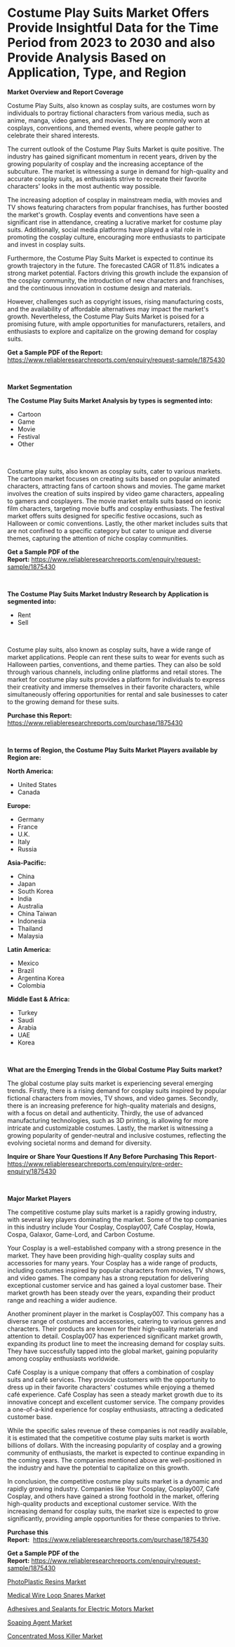 <p><h1>Costume Play Suits Market Offers Provide Insightful Data for the Time Period from 2023 to 2030 and also Provide Analysis Based on Application, Type, and Region</h1></p><p><strong>Market Overview and Report Coverage</strong></p>
<p><p>Costume Play Suits, also known as cosplay suits, are costumes worn by individuals to portray fictional characters from various media, such as anime, manga, video games, and movies. They are commonly worn at cosplays, conventions, and themed events, where people gather to celebrate their shared interests.</p><p>The current outlook of the Costume Play Suits Market is quite positive. The industry has gained significant momentum in recent years, driven by the growing popularity of cosplay and the increasing acceptance of the subculture. The market is witnessing a surge in demand for high-quality and accurate cosplay suits, as enthusiasts strive to recreate their favorite characters' looks in the most authentic way possible.</p><p>The increasing adoption of cosplay in mainstream media, with movies and TV shows featuring characters from popular franchises, has further boosted the market's growth. Cosplay events and conventions have seen a significant rise in attendance, creating a lucrative market for costume play suits. Additionally, social media platforms have played a vital role in promoting the cosplay culture, encouraging more enthusiasts to participate and invest in cosplay suits.</p><p>Furthermore, the Costume Play Suits Market is expected to continue its growth trajectory in the future. The forecasted CAGR of 11.8% indicates a strong market potential. Factors driving this growth include the expansion of the cosplay community, the introduction of new characters and franchises, and the continuous innovation in costume design and materials.</p><p>However, challenges such as copyright issues, rising manufacturing costs, and the availability of affordable alternatives may impact the market's growth. Nevertheless, the Costume Play Suits Market is poised for a promising future, with ample opportunities for manufacturers, retailers, and enthusiasts to explore and capitalize on the growing demand for cosplay suits.</p></p>
<p><strong>Get a Sample PDF of the Report:</strong> <a href="https://www.reliableresearchreports.com/enquiry/request-sample/1875430">https://www.reliableresearchreports.com/enquiry/request-sample/1875430</a></p>
<p>&nbsp;</p>
<p><strong>Market Segmentation</strong></p>
<p><strong>The Costume Play Suits Market Analysis by types is segmented into:</strong></p>
<p><ul><li>Cartoon</li><li>Game</li><li>Movie</li><li>Festival</li><li>Other</li></ul></p>
<p>&nbsp;</p>
<p><p>Costume play suits, also known as cosplay suits, cater to various markets. The cartoon market focuses on creating suits based on popular animated characters, attracting fans of cartoon shows and movies. The game market involves the creation of suits inspired by video game characters, appealing to gamers and cosplayers. The movie market entails suits based on iconic film characters, targeting movie buffs and cosplay enthusiasts. The festival market offers suits designed for specific festive occasions, such as Halloween or comic conventions. Lastly, the other market includes suits that are not confined to a specific category but cater to unique and diverse themes, capturing the attention of niche cosplay communities.</p></p>
<p><strong>Get a Sample PDF of the Report:</strong>&nbsp;<a href="https://www.reliableresearchreports.com/enquiry/request-sample/1875430">https://www.reliableresearchreports.com/enquiry/request-sample/1875430</a></p>
<p>&nbsp;</p>
<p><strong>The Costume Play Suits Market Industry Research by Application is segmented into:</strong></p>
<p><ul><li>Rent</li><li>Sell</li></ul></p>
<p>&nbsp;</p>
<p><p>Costume play suits, also known as cosplay suits, have a wide range of market applications. People can rent these suits to wear for events such as Halloween parties, conventions, and theme parties. They can also be sold through various channels, including online platforms and retail stores. The market for costume play suits provides a platform for individuals to express their creativity and immerse themselves in their favorite characters, while simultaneously offering opportunities for rental and sale businesses to cater to the growing demand for these suits.</p></p>
<p><strong>Purchase this Report:</strong>&nbsp; <a href="https://www.reliableresearchreports.com/purchase/1875430">https://www.reliableresearchreports.com/purchase/1875430</a></p>
<p>&nbsp;</p>
<p><strong>In terms of Region, the Costume Play Suits Market Players available by Region are:</strong></p>
<p>
    <p> <strong> North America: </strong>
        <ul>
            <li>United States</li>
            <li>Canada</li>
        </ul>
        </p> 
    <p> <strong> Europe: </strong>
        <ul>
            <li>Germany</li>
            <li>France</li>
            <li>U.K.</li>
            <li>Italy</li>
            <li>Russia</li>
        </ul>
        </p> 
    <p> <strong> Asia-Pacific: </strong>
        <ul>
            <li>China</li>
            <li>Japan</li>
            <li>South Korea</li>
            <li>India</li>
            <li>Australia</li>
            <li>China Taiwan</li>
            <li>Indonesia</li>
            <li>Thailand</li>
            <li>Malaysia</li>
        </ul>
        </p> 
    <p> <strong> Latin America: </strong>
        <ul>
            <li>Mexico</li>
            <li>Brazil</li>
            <li>Argentina Korea</li>
            <li>Colombia</li>
        </ul>
        </p> 
    <p> <strong> Middle East & Africa: </strong>
        <ul>
            <li>Turkey</li>
            <li>Saudi</li>
            <li>Arabia</li>
            <li>UAE</li>
            <li>Korea</li>
        </ul>
    </p>
    </p>
<p>&nbsp;</p>
<p><strong>What are the Emerging Trends in the Global Costume Play Suits market?</strong></p>
<p><p>The global costume play suits market is experiencing several emerging trends. Firstly, there is a rising demand for cosplay suits inspired by popular fictional characters from movies, TV shows, and video games. Secondly, there is an increasing preference for high-quality materials and designs, with a focus on detail and authenticity. Thirdly, the use of advanced manufacturing technologies, such as 3D printing, is allowing for more intricate and customizable costumes. Lastly, the market is witnessing a growing popularity of gender-neutral and inclusive costumes, reflecting the evolving societal norms and demand for diversity.</p></p>
<p><strong>Inquire or Share Your Questions If Any Before Purchasing This Report</strong>- <a href="https://www.reliableresearchreports.com/enquiry/pre-order-enquiry/1875430">https://www.reliableresearchreports.com/enquiry/pre-order-enquiry/1875430</a></p>
<p>&nbsp;</p>
<p><strong>Major Market Players</strong></p>
<p><p>The competitive costume play suits market is a rapidly growing industry, with several key players dominating the market. Some of the top companies in this industry include Your Cosplay, Cosplay007, Café Cosplay, Howla, Cospa, Galaxor, Game-Lord, and Carbon Costume. </p><p>Your Cosplay is a well-established company with a strong presence in the market. They have been providing high-quality cosplay suits and accessories for many years. Your Cosplay has a wide range of products, including costumes inspired by popular characters from movies, TV shows, and video games. The company has a strong reputation for delivering exceptional customer service and has gained a loyal customer base. Their market growth has been steady over the years, expanding their product range and reaching a wider audience.</p><p>Another prominent player in the market is Cosplay007. This company has a diverse range of costumes and accessories, catering to various genres and characters. Their products are known for their high-quality materials and attention to detail. Cosplay007 has experienced significant market growth, expanding its product line to meet the increasing demand for cosplay suits. They have successfully tapped into the global market, gaining popularity among cosplay enthusiasts worldwide.</p><p>Café Cosplay is a unique company that offers a combination of cosplay suits and café services. They provide customers with the opportunity to dress up in their favorite characters' costumes while enjoying a themed café experience. Café Cosplay has seen a steady market growth due to its innovative concept and excellent customer service. The company provides a one-of-a-kind experience for cosplay enthusiasts, attracting a dedicated customer base.</p><p>While the specific sales revenue of these companies is not readily available, it is estimated that the competitive costume play suits market is worth billions of dollars. With the increasing popularity of cosplay and a growing community of enthusiasts, the market is expected to continue expanding in the coming years. The companies mentioned above are well-positioned in the industry and have the potential to capitalize on this growth.</p><p>In conclusion, the competitive costume play suits market is a dynamic and rapidly growing industry. Companies like Your Cosplay, Cosplay007, Café Cosplay, and others have gained a strong foothold in the market, offering high-quality products and exceptional customer service. With the increasing demand for cosplay suits, the market size is expected to grow significantly, providing ample opportunities for these companies to thrive.</p></p>
<p><strong>Purchase this Report:</strong>&nbsp;&nbsp;<a href="https://www.reliableresearchreports.com/purchase/1875430">https://www.reliableresearchreports.com/purchase/1875430</a></p>
<p></p>
<p><strong>Get a Sample PDF of the Report:</strong>&nbsp;<a href="https://www.reliableresearchreports.com/enquiry/request-sample/1875430">https://www.reliableresearchreports.com/enquiry/request-sample/1875430</a></p>
<p><p><a href="https://github.com/ChiragRP21/Market-Research-Report-List-1/blob/main/photoplastic-resins-market.md">PhotoPlastic Resins Market</a></p><p><a href="https://medium.com/@allelee654/medical-wire-loop-snares-market-the-key-to-successful-business-strategy-forecast-till-2030-f6c15397b135">Medical Wire Loop Snares Market</a></p><p><a href="https://github.com/Chiragrp22/Market-Research-Report-List-1/blob/main/adhesives-and-sealants-for-electric-motors-market.md">Adhesives and Sealants for Electric Motors Market</a></p><p><a href="https://www.linkedin.com/pulse/soaping-agent-market-share-amp-new-trends-analysis-report-mu3ve/">Soaping Agent Market</a></p><p><a href="https://www.linkedin.com/pulse/concentrated-moss-killer-market-insights-players-forecast-1xhie/">Concentrated Moss Killer Market</a></p></p>